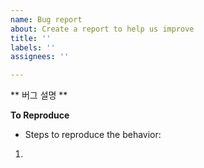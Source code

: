 ```yaml
---
name: Bug report
about: Create a report to help us improve
title: ''
labels: ''
assignees: ''

---
```


** 버그 설명 **

**To Reproduce**
- Steps to reproduce the behavior:
1.

